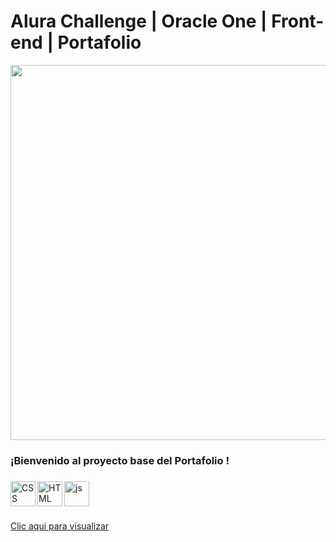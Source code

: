 # Alura Challenge | Oracle One | Front-end | Portafolio

<p align="center" >
     <img width="600" heigth="600" src="https://i.postimg.cc/0jZynYfF/Captura-de-Pantalla-2022-06-24-a-la-s-10-13-15-a-m.png">
</p>


### ¡Bienvenido al proyecto base del Portafolio ! 

###

<img align='left' alt='CSS' width='40px' src='https://cdn-icons-png.flaticon.com/512/331/331383.png'/> <img align='left' alt='HTML' width='40px' src="https://cdn-icons-png.flaticon.com/512/331/331395.png"/><img width='40px' alt="js" src="https://cdn-icons-png.flaticon.com/512/5968/5968292.png"/>

 ###
  [Clic aqui para visualizar](https://cesarg-24.github.io/portfolio_Alura/)
 

